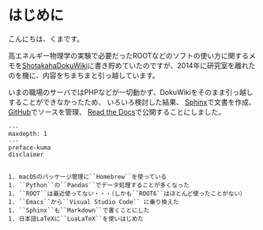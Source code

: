 # はじめに

こんにちは、くまです。

高エネルギー物理学の実験で必要だったROOTなどのソフトの使い方に関するメモを[ShotakahaDokuWiki](https://www-he.scphys.kyoto-u.ac.jp/member/shotakaha/dokuwiki/doku.php)に書き貯めていたのですが、2014年に研究室を離れたのを機に、内容をちまちまと引っ越しています。

いまの職場のサーバではPHPなどが一切動かず、DokuWikiをそのまま引っ越しすることができなかったため、
いろいろ検討した結果、
[Sphinx](https://sphinx-users.jp)で文書を作成、
[GitHub](https://github.com/shotakaha/kumaroot)でソースを管理、
[Read the Docs](https://kumaroot.readthedocs.io/ja/latest/)で公開することにしました。


```{toctree}
---
maxdepth: 1
---
preface-kuma
disclaimer
```

```{todo} 古くなってきた内容を更新したい

1. macOSのパッケージ管理に``Homebrew``を使っている
1. ``Python``の``Pandas``でデータ処理することが多くなった
1. ``ROOT``は最近使ってない・・・（しかも``ROOT6``はほとんど使ったことがない）
1. ``Emacs``から``Visual Studio Code`` に乗り換えた
1. ``Sphinx``も``Markdown``で書くことにした
1. 日本語LaTeXに``LuaLaTeX``を使いはじめた
```
